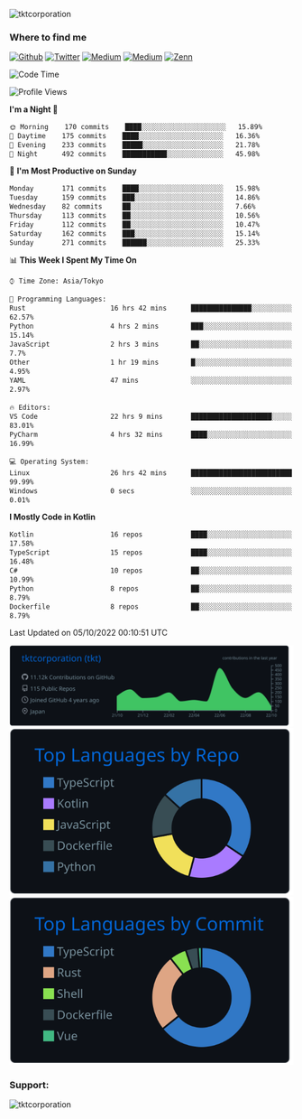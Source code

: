 <p align="left"> <img src="https://komarev.com/ghpvc/?username=tktcorporation&label=Profile%20views&color=0e75b6&style=flat" alt="tktcorporation" /> </p>

<h3>Where to find me</h3>
<p>
<a href="https://github.com/tktcorporation" target="_blank"><img alt="Github" src="https://img.shields.io/badge/GitHub-%2312100E.svg?&style=for-the-badge&logo=Github&logoColor=white" /></a>
<a href="https://twitter.com/tktcorporation" target="_blank"><img alt="Twitter" src="https://img.shields.io/badge/twitter-%231DA1F2.svg?&style=for-the-badge&logo=twitter&logoColor=white" /></a>
<a href="https://www.linkedin.com/in/tktcorporation" target="_blank"><img alt="Medium" src="https://img.shields.io/badge/linkdin-0a66c2.svg?&style=for-the-badge&logo=linkedin&logoColor=white" /></a>
<a href="https://qiita.com/tktcorporation" target="_blank"><img alt="Medium" src="https://img.shields.io/badge/qiita-55C500.svg?&style=for-the-badge&logo=qiita&logoColor=white" /></a>
<a href="https://zenn.dev/tktcorporation" target="_blank"><img alt="Zenn" src="https://img.shields.io/badge/Zenn-3EA8FF.svg?&style=for-the-badge&logo=Zenn&logoColor=white" /></a>
</p>
  
<!--START_SECTION:waka-->
![Code Time](http://img.shields.io/badge/Code%20Time-593%20hrs%2015%20mins-blue)

![Profile Views](http://img.shields.io/badge/Profile%20Views-9-blue)

**I'm a Night 🦉** 

```text
🌞 Morning    170 commits    ████░░░░░░░░░░░░░░░░░░░░░   15.89% 
🌆 Daytime    175 commits    ████░░░░░░░░░░░░░░░░░░░░░   16.36% 
🌃 Evening    233 commits    █████░░░░░░░░░░░░░░░░░░░░   21.78% 
🌙 Night      492 commits    ███████████░░░░░░░░░░░░░░   45.98%

```
📅 **I'm Most Productive on Sunday** 

```text
Monday       171 commits    ████░░░░░░░░░░░░░░░░░░░░░   15.98% 
Tuesday      159 commits    ███░░░░░░░░░░░░░░░░░░░░░░   14.86% 
Wednesday    82 commits     ██░░░░░░░░░░░░░░░░░░░░░░░   7.66% 
Thursday     113 commits    ██░░░░░░░░░░░░░░░░░░░░░░░   10.56% 
Friday       112 commits    ██░░░░░░░░░░░░░░░░░░░░░░░   10.47% 
Saturday     162 commits    ███░░░░░░░░░░░░░░░░░░░░░░   15.14% 
Sunday       271 commits    ██████░░░░░░░░░░░░░░░░░░░   25.33%

```


📊 **This Week I Spent My Time On** 

```text
⌚︎ Time Zone: Asia/Tokyo

💬 Programming Languages: 
Rust                     16 hrs 42 mins      ███████████████░░░░░░░░░░   62.57% 
Python                   4 hrs 2 mins        ███░░░░░░░░░░░░░░░░░░░░░░   15.14% 
JavaScript               2 hrs 3 mins        ██░░░░░░░░░░░░░░░░░░░░░░░   7.7% 
Other                    1 hr 19 mins        █░░░░░░░░░░░░░░░░░░░░░░░░   4.95% 
YAML                     47 mins             ░░░░░░░░░░░░░░░░░░░░░░░░░   2.97%

🔥 Editors: 
VS Code                  22 hrs 9 mins       ████████████████████░░░░░   83.01% 
PyCharm                  4 hrs 32 mins       ████░░░░░░░░░░░░░░░░░░░░░   16.99%

💻 Operating System: 
Linux                    26 hrs 42 mins      █████████████████████████   99.99% 
Windows                  0 secs              ░░░░░░░░░░░░░░░░░░░░░░░░░   0.01%

```

**I Mostly Code in Kotlin** 

```text
Kotlin                   16 repos            ████░░░░░░░░░░░░░░░░░░░░░   17.58% 
TypeScript               15 repos            ████░░░░░░░░░░░░░░░░░░░░░   16.48% 
C#                       10 repos            ██░░░░░░░░░░░░░░░░░░░░░░░   10.99% 
Python                   8 repos             ██░░░░░░░░░░░░░░░░░░░░░░░   8.79% 
Dockerfile               8 repos             ██░░░░░░░░░░░░░░░░░░░░░░░   8.79%

```



 Last Updated on 05/10/2022 00:10:51 UTC
<!--END_SECTION:waka-->

[![](https://raw.githubusercontent.com/tktcorporation/tktcorporation/master/profile-summary-card-output/github_dark/0-profile-details.svg)](https://github.com/vn7n24fzkq/github-profile-summary-cards)
[![](https://raw.githubusercontent.com/tktcorporation/tktcorporation/master/profile-summary-card-output/github_dark/1-repos-per-language.svg)](https://github.com/vn7n24fzkq/github-profile-summary-cards) [![](https://raw.githubusercontent.com/tktcorporation/tktcorporation/master/profile-summary-card-output/github_dark/2-most-commit-language.svg)](https://github.com/vn7n24fzkq/github-profile-summary-cards)

<h3 align="left">Support:</h3>
<p><a href="https://www.buymeacoffee.com/tktcorporation"> <img align="left" src="https://cdn.buymeacoffee.com/buttons/v2/default-yellow.png" height="50" width="210" alt="tktcorporation" /></a></p><br><br>
